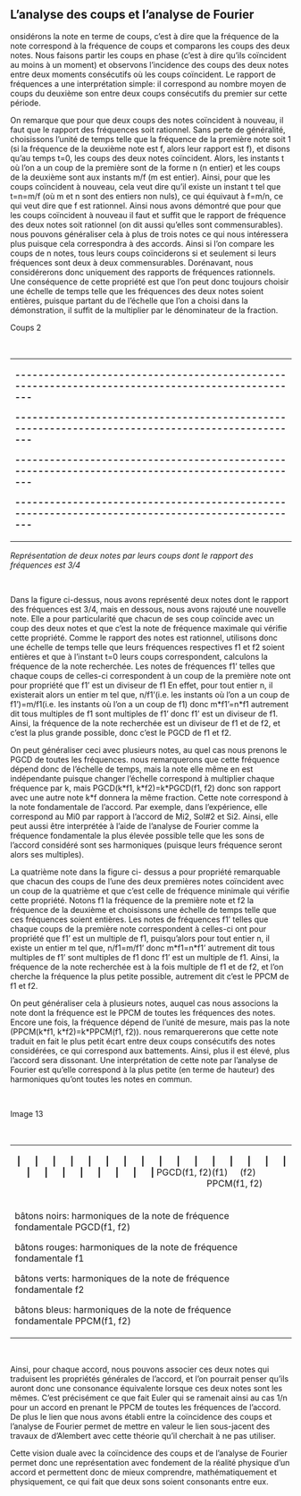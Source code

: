 ## L’analyse des coups et l’analyse de Fourier

<p><span style="font-weight: 400;">onsid&eacute;rons la note en terme de coups, c&rsquo;est &agrave; dire que la fr&eacute;quence de la note correspond &agrave; la fr&eacute;quence de coups et comparons les coups des deux notes. Nous faisons partir les coups en phase (c&rsquo;est &agrave; dire qu&rsquo;ils co&iuml;ncident au moins &agrave; un moment) et observons l&rsquo;incidence des coups des deux notes entre deux moments cons&eacute;cutifs o&ugrave; les coups co&iuml;ncident. Le rapport de fr&eacute;quences a une interpr&eacute;tation simple: il correspond au nombre moyen de coups du deuxi&egrave;me son entre deux coups cons&eacute;cutifs du premier sur cette p&eacute;riode. </span></p>
<p><span style="font-weight: 400;">On remarque que pour que deux coups des notes co&iuml;ncident &agrave; nouveau, il faut que le rapport des fr&eacute;quences soit rationnel. Sans perte de g&eacute;n&eacute;ralit&eacute;, choisissons l&rsquo;unit&eacute; de temps telle que la fr&eacute;quence de la premi&egrave;re note soit 1 (si la fr&eacute;quence de la deuxi&egrave;me note est f, alors leur rapport est f), et disons qu&rsquo;au temps t=0, les coups des deux notes co&iuml;ncident. Alors, les instants t o&ugrave; l&rsquo;on a un coup de la premi&egrave;re sont de la forme n (n entier) et les coups de la deuxi&egrave;me sont aux instants m/f (m est entier). Ainsi, pour que les coups co&iuml;ncident &agrave; nouveau, cela veut dire qu&rsquo;il existe un instant t tel que t=n=m/f (o&ugrave; m et n sont des entiers non nuls), ce qui &eacute;quivaut &agrave; f=m/n, ce qui veut dire que f est rationnel. Ainsi nous avons d&eacute;montr&eacute; que pour que les coups co&iuml;ncident &agrave; nouveau il faut et suffit que le rapport de fr&eacute;quence des deux notes soit rationnel (on dit aussi qu&rsquo;elles sont commensurables). nous pouvons g&eacute;n&eacute;raliser cela &agrave; plus de trois notes ce qui nous int&eacute;ressera plus puisque cela correspondra &agrave; des accords. Ainsi si l&rsquo;on compare les coups de n notes, tous leurs coups co&iuml;nciderons si et seulement si leurs fr&eacute;quences sont deux &agrave; deux commensurables. Dor&eacute;navant, nous consid&eacute;rerons donc uniquement des rapports de fr&eacute;quences rationnels. Une cons&eacute;quence de cette propri&eacute;t&eacute; est que l&rsquo;on peut donc toujours choisir une &eacute;chelle de temps telle que les fr&eacute;quences des deux notes soient enti&egrave;res, puisque partant du de l&rsquo;&eacute;chelle que l&rsquo;on a choisi dans la d&eacute;monstration, il suffit de la multiplier par le d&eacute;nominateur de la fraction.</span></p>
<p><span style="font-weight: 400;">Coups 2</span></p>
<p><strong><strong>&nbsp;</strong></strong></p>
<table>
<tbody>
<tr>
<td>
<p><strong>-</strong><strong>-----</strong><strong>-</strong><strong>-----</strong><strong>-</strong><strong>-----</strong><strong>-</strong><strong>-----</strong><strong>-</strong><strong>-----</strong><strong>-</strong><strong>-----</strong><strong>-</strong><strong>-----</strong><strong>-</strong><strong>-----</strong><strong>-</strong><strong>-----</strong><strong>-</strong><strong>-----</strong><strong>-</strong><strong>-----</strong><strong>-</strong><strong>-----</strong><strong>-</strong><strong>-----</strong><strong>-</strong><strong>-----</strong><strong>-</strong><strong>-----</strong><strong>-</strong><strong>-----</strong><strong>-</strong></p>
<p><strong>-</strong><strong>-------</strong><strong>-</strong><strong>-------</strong><strong>-</strong><strong>-------</strong><strong>-</strong><strong>-------</strong><strong>-</strong><strong>-------</strong><strong>-</strong><strong>-------</strong><strong>-</strong><strong>-------</strong><strong>-</strong><strong>-------</strong><strong>-</strong><strong>-------</strong><strong>-</strong><strong>-------</strong><strong>-</strong><strong>-------</strong><strong>-</strong><strong>-------</strong><strong>-</strong></p>
<p><strong>-</strong><strong>-----------------------</strong><strong>-</strong><strong>-----------------------</strong><strong>-</strong><strong>-----------------------</strong><strong>-</strong><strong>-----------------------</strong><strong>-</strong></p>
<p><strong>-</strong><strong>-</strong><strong>-</strong><strong>-</strong><strong>-</strong><strong>-</strong><strong>-</strong><strong>-</strong><strong>-</strong><strong>-</strong><strong>-</strong><strong>-</strong><strong>-</strong><strong>-</strong><strong>-</strong><strong>-</strong><strong>-</strong><strong>-</strong><strong>-</strong><strong>-</strong><strong>-</strong><strong>-</strong><strong>-</strong><strong>-</strong><strong>-</strong><strong>-</strong><strong>-</strong><strong>-</strong><strong>-</strong><strong>-</strong><strong>-</strong><strong>-</strong><strong>-</strong><strong>-</strong><strong>-</strong><strong>-</strong><strong>-</strong><strong>-</strong><strong>-</strong><strong>-</strong><strong>-</strong><strong>-</strong><strong>-</strong><strong>-</strong><strong>-</strong><strong>-</strong><strong>-</strong><strong>-</strong><strong>-</strong><strong>-</strong><strong>-</strong><strong>-</strong><strong>-</strong><strong>-</strong><strong>-</strong><strong>-</strong><strong>-</strong><strong>-</strong><strong>-</strong><strong>-</strong><strong>-</strong><strong>-</strong><strong>-</strong><strong>-</strong><strong>-</strong><strong>-</strong><strong>-</strong><strong>-</strong><strong>-</strong><strong>-</strong><strong>-</strong><strong>-</strong><strong>-</strong><strong>-</strong><strong>-</strong><strong>-</strong><strong>-</strong><strong>-</strong><strong>-</strong><strong>-</strong><strong>-</strong><strong>-</strong><strong>-</strong><strong>-</strong><strong>-</strong><strong>-</strong><strong>-</strong><strong>-</strong><strong>-</strong><strong>-</strong><strong>-</strong><strong>-</strong><strong>-</strong><strong>-</strong><strong>-</strong><strong>-</strong><strong>-</strong></p>
</td>
</tr>
</tbody>
</table>
<p><em><span style="font-weight: 400;">Repr&eacute;sentation de deux notes par leurs coups dont le rapport des fr&eacute;quences est 3/4</span></em></p>
<p><strong><strong>&nbsp;</strong></strong></p>
<p><span style="font-weight: 400;">Dans la figure ci-dessus, nous avons repr&eacute;sent&eacute; deux notes dont le rapport des fr&eacute;quences est 3/4, mais en dessous, nous avons rajout&eacute; une nouvelle note. Elle a pour particularit&eacute; que chacun de ses coup co&iuml;ncide avec un coup des deux notes et que c&rsquo;est la note de fr&eacute;quence maximale qui v&eacute;rifie cette propri&eacute;t&eacute;. Comme le rapport des notes est rationnel, utilisons donc une &eacute;chelle de temps telle que leurs fr&eacute;quences respectives f1 et f2 soient enti&egrave;res et que &agrave; l&rsquo;instant t=0 leurs coups correspondent, calculons la fr&eacute;quence de la note recherch&eacute;e. Les notes de fr&eacute;quences f1&rsquo; telles que chaque coups de celles-ci correspondent &agrave; un coup de la premi&egrave;re note ont pour propri&eacute;t&eacute; que f1&rsquo; est un diviseur de f1 En effet, pour tout entier n, il existerait alors un entier m tel que, n/f1&rsquo;(i.e. les instants o&ugrave; l&rsquo;on a un coup de f1&rsquo;)=m/f1(i.e. les instants o&ugrave; l&rsquo;on a un coup de f1) donc m*f1&rsquo;=n*f1 autrement dit tous multiples de f1 sont multiples de f1&rsquo; donc f1&rsquo; est un diviseur de f1. Ainsi, la fr&eacute;quence de la note recherch&eacute;e est un diviseur de f1 et de f2, et c&rsquo;est la plus grande possible, donc c&rsquo;est le PGCD de f1 et f2. </span></p>
<p><span style="font-weight: 400;">On peut g&eacute;n&eacute;raliser ceci avec plusieurs notes, au quel cas nous prenons le PGCD de toutes les fr&eacute;quences. nous remarquerons que cette fr&eacute;quence d&eacute;pend donc de l&rsquo;&eacute;chelle de temps, mais la note elle m&ecirc;me en est ind&eacute;pendante puisque changer l&rsquo;&eacute;chelle correspond &agrave; multiplier chaque fr&eacute;quence par k, mais PGCD(k*f1, k*f2)=k*PGCD(f1, f2) donc son rapport avec une autre note k*f donnera la m&ecirc;me fraction. Cette note correspond &agrave; la note fondamentale de l&rsquo;accord. Par exemple, dans l&rsquo;exp&eacute;rience, elle correspond au Mi0 par rapport &agrave; l&rsquo;accord de Mi2, Sol#2 et Si2. Ainsi, elle peut aussi &ecirc;tre interpr&eacute;t&eacute;e &agrave; l&rsquo;aide de l&rsquo;analyse de Fourier comme la fr&eacute;quence fondamentale la plus &eacute;lev&eacute;e possible telle que les sons de l&rsquo;accord consid&eacute;r&eacute; sont ses harmoniques (puisque leurs fr&eacute;quence seront alors ses multiples).</span></p>
<p><span style="font-weight: 400;">La quatri&egrave;me note dans la figure ci- dessus a pour propri&eacute;t&eacute; remarquable que chacun des coups de l&rsquo;une des deux premi&egrave;res notes co&iuml;ncident avec un coup de la quatri&egrave;me et que c&rsquo;est celle de fr&eacute;quence minimale qui v&eacute;rifie cette propri&eacute;t&eacute;. Notons f1 la fr&eacute;quence de la premi&egrave;re note et f2 la fr&eacute;quence de la deuxi&egrave;me et choisissons une &eacute;chelle de temps telle que ces fr&eacute;quences soient enti&egrave;res. Les notes de fr&eacute;quences f1&rsquo; telles que chaque coups de la premi&egrave;re note correspondent &agrave; celles-ci ont pour propri&eacute;t&eacute; que f1&rsquo; est un multiple de f1, puisqu&rsquo;alors pour tout entier n, il existe un entier m tel que, n/f1=m/f1&rsquo; donc m*f1=n*f1&rsquo; autrement dit tous multiples de f1&rsquo; sont multiples de f1 donc f1&rsquo; est un multiple de f1. Ainsi, la fr&eacute;quence de la note recherch&eacute;e est &agrave; la fois multiple de f1 et de f2, et l&rsquo;on cherche la fr&eacute;quence la plus petite possible, autrement dit c&rsquo;est le PPCM de f1 et f2. </span></p>
<p><span style="font-weight: 400;">On peut g&eacute;n&eacute;raliser cela &agrave; plusieurs notes, auquel cas nous associons la note dont la fr&eacute;quence est le PPCM de toutes les fr&eacute;quences des notes. Encore une fois, la fr&eacute;quence d&eacute;pend de l&rsquo;unit&eacute; de mesure, mais pas la note (PPCM(k*f1, k*f2)=k*PPCM(f1, f2)). nous remarquererons que cette note traduit en fait le plus petit &eacute;cart entre deux coups cons&eacute;cutifs des notes consid&eacute;r&eacute;es, ce qui correspond aux battements. Ainsi, plus il est &eacute;lev&eacute;, plus l&rsquo;accord sera dissonant. Une interpr&eacute;tation de cette note par l&rsquo;analyse de Fourier est qu&rsquo;elle correspond &agrave; la plus petite (en terme de hauteur) des harmoniques qu&rsquo;ont toutes les notes en commun.</span></p>
<p><strong><strong>&nbsp;</strong></strong></p>
<p><span style="font-weight: 400;">Image 13</span></p>
<p><strong><strong>&nbsp;</strong></strong></p>
<table>
<tbody>
<tr>
<td>
<p><strong> &nbsp;</strong><strong>|</strong><strong> &nbsp;&nbsp;&nbsp;&nbsp;&nbsp;</strong><strong>|</strong><strong> &nbsp;&nbsp;&nbsp;&nbsp;&nbsp;</strong><strong>|</strong> <strong>&nbsp;&nbsp;&nbsp;&nbsp;&nbsp;</strong><strong>|</strong> <strong>&nbsp;&nbsp;&nbsp;&nbsp;&nbsp;</strong><strong>|</strong><strong> &nbsp;&nbsp;&nbsp;&nbsp;&nbsp;</strong><strong>|</strong> <strong>&nbsp;&nbsp;&nbsp;&nbsp;&nbsp;</strong><strong>|</strong><strong> &nbsp;&nbsp;&nbsp;&nbsp;&nbsp;</strong><strong>|</strong> <strong>&nbsp;&nbsp;&nbsp;&nbsp;</strong><strong>&nbsp;</strong><strong>| </strong><strong>&nbsp;&nbsp;&nbsp;&nbsp;&nbsp;</strong><strong>|</strong><strong> &nbsp;&nbsp;&nbsp;&nbsp;&nbsp;</strong><strong>|</strong><strong> &nbsp;&nbsp;&nbsp;&nbsp;&nbsp;</strong><strong>|</strong> <strong>&nbsp;&nbsp;&nbsp;&nbsp;&nbsp;</strong><strong>|</strong><strong> &nbsp;&nbsp;&nbsp;&nbsp;&nbsp;</strong><strong>|</strong><strong> &nbsp;&nbsp;&nbsp;&nbsp;&nbsp;</strong><strong>|</strong> <strong>&nbsp;&nbsp;&nbsp;&nbsp;&nbsp;</strong><strong>|</strong> <strong>&nbsp;&nbsp;&nbsp;&nbsp;&nbsp;</strong><strong>|</strong><strong> &nbsp;&nbsp;&nbsp;&nbsp;&nbsp;</strong><strong>|</strong> <strong>&nbsp;&nbsp;&nbsp;&nbsp;&nbsp;</strong><strong>|</strong><strong> &nbsp;&nbsp;&nbsp;&nbsp;&nbsp;</strong><strong>|</strong> <strong>&nbsp;&nbsp;&nbsp;&nbsp;</strong><strong>&nbsp;</strong><strong>| </strong><strong>&nbsp;&nbsp;&nbsp;&nbsp;&nbsp;</strong><strong>|</strong><strong> &nbsp;&nbsp;&nbsp;&nbsp;&nbsp;</strong><strong>|</strong><strong> &nbsp;&nbsp;&nbsp;&nbsp;</strong><strong>&nbsp;</strong><strong>|</strong> <span style="font-weight: 400;">PGCD(f1, f2)</span><span style="font-weight: 400;">(f1) &nbsp;&nbsp;&nbsp;&nbsp;</span><span style="font-weight: 400;">(f2) &nbsp;&nbsp;&nbsp;&nbsp;&nbsp;&nbsp;&nbsp;&nbsp;&nbsp;&nbsp;&nbsp;&nbsp;&nbsp;&nbsp;&nbsp;&nbsp;&nbsp;&nbsp;&nbsp;&nbsp;&nbsp;&nbsp;&nbsp;&nbsp;&nbsp;&nbsp;&nbsp;&nbsp;&nbsp;&nbsp;&nbsp;&nbsp;&nbsp;&nbsp;&nbsp;&nbsp;&nbsp;&nbsp;&nbsp;&nbsp;&nbsp;&nbsp;&nbsp;&nbsp;&nbsp;&nbsp;&nbsp;&nbsp;&nbsp;&nbsp;&nbsp;&nbsp;&nbsp;&nbsp;&nbsp;&nbsp;&nbsp;&nbsp;&nbsp;&nbsp;&nbsp;&nbsp;&nbsp;&nbsp;&nbsp;&nbsp;&nbsp;&nbsp;&nbsp;&nbsp;&nbsp;&nbsp;&nbsp;&nbsp;&nbsp;&nbsp;&nbsp;&nbsp;&nbsp;&nbsp;</span><span style="font-weight: 400;">PPCM(f1, f2)</span></p>
</td>
</tr>
<tr>
<td>
<p><span style="font-weight: 400;">b&acirc;tons noirs: harmoniques de la note de fr&eacute;quence fondamentale PGCD(f1, f2)</span></p>
<p><span style="font-weight: 400;">b&acirc;tons rouges: harmoniques de la note de fr&eacute;quence fondamentale f1</span><span style="font-weight: 400;"> &nbsp;</span></p>
<p><span style="font-weight: 400;">b&acirc;tons verts: harmoniques de la note de fr&eacute;quence fondamentale f2</span></p>
<p><span style="font-weight: 400;">b&acirc;tons bleus: harmoniques de la note de fr&eacute;quence fondamentale PPCM(f1, f2)</span></p>
</td>
</tr>
</tbody>
</table>
<p><strong><strong>&nbsp;</strong></strong></p>
<p><span style="font-weight: 400;">Ainsi, pour chaque accord, nous pouvons associer ces deux notes qui traduisent les propri&eacute;t&eacute;s g&eacute;n&eacute;rales de l&rsquo;accord, et l&rsquo;on pourrait penser qu&rsquo;ils auront donc une consonance &eacute;quivalente lorsque ces deux notes sont les m&ecirc;mes. C&rsquo;est pr&eacute;cis&eacute;ment ce que fait Euler qui se ramenait ainsi au cas 1/n pour un accord en prenant le PPCM de toutes les fr&eacute;quences de l&rsquo;accord. De plus le lien que nous avons &eacute;tabli entre la co&iuml;ncidence des coups et l&rsquo;analyse de Fourier permet de mettre en valeur le lien sous-jacent des travaux de d&rsquo;Alembert avec cette th&eacute;orie qu&rsquo;il cherchait &agrave; ne pas utiliser.</span></p>
<p><span style="font-weight: 400;">Cette vision duale avec la co&iuml;ncidence des coups et de l&rsquo;analyse de Fourier permet donc une repr&eacute;sentation avec fondement de la r&eacute;alit&eacute; physique d&rsquo;un accord et permettent donc de mieux comprendre, math&eacute;matiquement et physiquement, ce qui fait que deux sons soient consonants entre eux.</span></p>
<p><br /><br /></p>